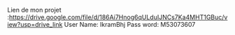Lien de mon projet :https://drive.google.com/file/d/186Ai7Hnog6qULduIJNCs7Ka4MHT1GBuc/view?usp=drive_link
User Name: IkramBhj
Pass word: M53073607
